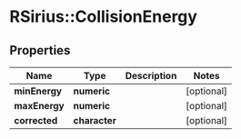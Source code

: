 # RSirius::CollisionEnergy



## Properties
Name | Type | Description | Notes
------------ | ------------- | ------------- | -------------
**minEnergy** | **numeric** |  | [optional] 
**maxEnergy** | **numeric** |  | [optional] 
**corrected** | **character** |  | [optional] 


